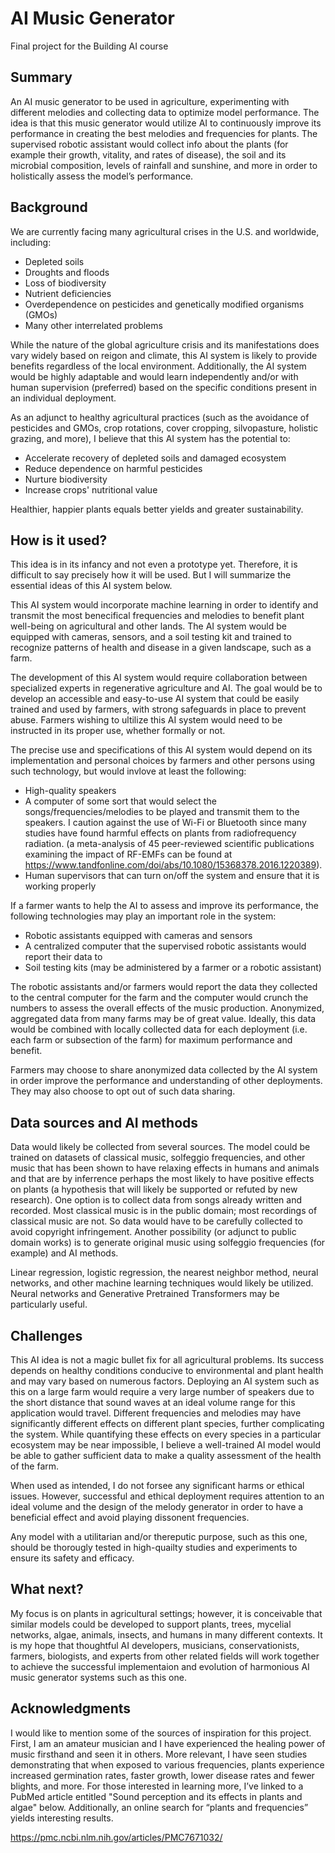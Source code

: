 # AI Music Generator

Final project for the Building AI course

## Summary

An AI music generator to be used in agriculture, experimenting with different melodies and collecting data to optimize model performance. The idea is that this music generator would utilize AI to continuously improve its performance in creating the best melodies and frequencies for plants. The supervised robotic assistant would collect info about the plants (for example their growth, vitality, and rates of disease), the soil and its microbial composition, levels of rainfall and sunshine, and more in order to holistically assess the model’s performance.

## Background

We are currently facing many agricultural crises in the U.S. and worldwide, including:
* Depleted soils
* Droughts and floods
* Loss of biodiversity
* Nutrient deficiencies
* Overdependence on pesticides and genetically modified organisms (GMOs)
* Many other interrelated problems

While the nature of the global agriculture crisis and its manifestations does vary widely based on reigon and climate, this AI system is likely to provide benefits regardless of the local environment. Additionally, the AI system would be highly adaptable and would learn independently and/or with human supervision (preferred) based on the specific conditions present in an individual deployment.

As an adjunct to healthy agricultural practices (such as the avoidance of pesticides and GMOs, crop rotations, cover cropping, silvopasture, holistic grazing, and more), I believe that this AI system has the potential to:
* Accelerate recovery of depleted soils and damaged ecosystem
* Reduce dependence on harmful pesticides
* Nurture biodiversity
* Increase crops' nutritional value

Healthier, happier plants equals better yields and greater sustainability.

## How is it used?

This idea is in its infancy and not even a prototype yet. Therefore, it is difficult to say precisely how it will be used. But I will summarize the essential ideas of this AI system below.

This AI system would incorporate machine learning in order to identify and transmit the most benecifical frequencies and melodies to benefit plant well-being on agricultural and other lands. The AI system would be equipped with cameras, sensors, and a soil testing kit and trained to recognize patterns of health and disease in a given landscape, such as a farm.

The development of this AI system would require collaboration between specialized experts in regenerative agriculture and AI. The goal would be to develop an accessible and easy-to-use AI system that could be easily trained and used by farmers, with strong safeguards in place to prevent abuse. Farmers wishing to ultilize this AI system would need to be instructed in its proper use, whether formally or not.

The precise use and specifications of this AI system would depend on its implementation and personal choices by farmers and other persons using such technology, but would invlove at least the following:
* High-quality speakers
* A computer of some sort that would select the songs/frequencies/melodies to be played and transmit them to the speakers. I caution against the use of Wi-Fi or Bluetooth since many studies have found harmful effects on plants from radiofrequency radiation. (a meta-analysis of 45 peer-reviewed scientific publications examining the impact of RF-EMFs can be found at https://www.tandfonline.com/doi/abs/10.1080/15368378.2016.1220389).
* Human supervisors that can turn on/off the system and ensure that it is working properly

If a farmer wants to help the AI to assess and improve its performance, the following technologies may play an important role in the system:
* Robotic assistants equipped with cameras and sensors
* A centralized computer that the supervised robotic assistants would report their data to
* Soil testing kits (may be administered by a farmer or a robotic assistant)

The robotic assistants and/or farmers would report the data they collected to the central computer for the farm and the computer would crunch the numbers to assess the overall effects of the music production. Anonymized, aggregated data from many farms may be of great value. Ideally, this data would be combined with locally collected data for each deployment (i.e. each farm or subsection of the farm) for maximum performance and benefit.

Farmers may choose to share anonymized data collected by the AI system in order improve the performance and understanding of other deployments. They may also choose to opt out of such data sharing.


## Data sources and AI methods

Data would likely be collected from several sources. The model could be trained on datasets of classical music, solfeggio frequencies, and other music that has been shown to have relaxing effects in humans and animals and that are by inferrence perhaps the most likely to have positive effects on plants (a hypothesis that will likely be supported or refuted by new research). One option is to collect data from songs already written and recorded. Most classical music is in the public domain; most recordings of classical music are not. So data would have to be carefully collected to avoid copyright infringement. Another possibility (or adjunct to public domain works) is to generate original music using solfeggio frequencies (for example) and AI methods.

Linear regression, logistic regression, the nearest neighbor method, neural networks, and other machine learning techniques would likely be utilized. Neural networks and Generative Pretrained Transformers may be particularly useful.

## Challenges

This AI idea is not a magic bullet fix for all agricultural problems. Its success depends on healthy conditions conducive to environmental and plant health and may vary based on numerous factors. Deploying an AI system such as this on a large farm would require a very large number of speakers due to the short distance that sound waves at an ideal volume range for this application would travel. Different frequencies and melodies may have significantly different effects on different plant species, further complicating the system. While quantifying these effects on every species in a particular ecosystem may be near impossible, I believe a well-trained AI model would be able to gather sufficient data to make a quality assessment of the health of the farm.

When used as intended, I do not forsee any significant harms or ethical issues. However, successful and ethical deployment requires attention to an ideal volume and the design of the melody generator in order to have a beneficial effect and avoid playing dissonent frequencies.

Any model with a utilitarian and/or thereputic purpose, such as this one, should be thorougly tested in high-quailty studies and experiments to ensure its safety and efficacy.

## What next?

My focus is on plants in agricultural settings; however, it is conceivable that similar models could be developed to support plants, trees, mycelial networks, algae, animals, insects, and humans in many different contexts. It is my hope that thoughtful AI developers, musicians, conservationists, farmers, biologists, and experts from other related fields will work together to achieve the successful implementaion and evolution of harmonious AI music generator systems such as this one.

## Acknowledgments

I would like to mention some of the sources of inspiration for this project.  First, I am an amateur musician and I have experienced the healing power of music firsthand and seen it in others. More relevant, I have seen studies demonstrating that when exposed to various frequencies, plants experience increased germination rates, faster growth, lower disease rates and fewer blights, and more. For those interested in learning more, I’ve linked to a PubMed article entitled "Sound perception and its effects in plants and algae" below. Additionally, an online search for “plants and frequencies” yields interesting results.

https://pmc.ncbi.nlm.nih.gov/articles/PMC7671032/
